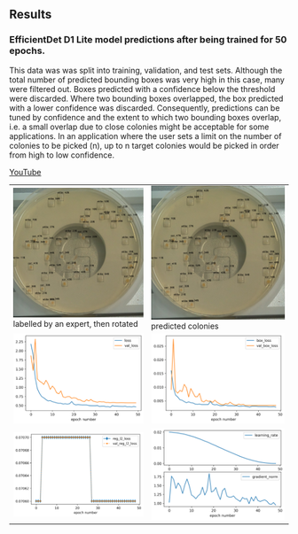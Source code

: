 ## Results 

<!-- #### Example training log -->

<!-- <img src=5-epochs.png  width=800 > -->

### EfficientDet D1 Lite model predictions after being trained for 50 epochs.<br>
This data was was split into training, validation, and test sets. Although the total number of predicted bounding boxes was very high in this case, many were filtered out.
Boxes predicted with a confidence below the threshold were discarded. Where two bounding boxes overlapped, the box predicted with a lower confidence was discarded.
Consequently, predictions can be tuned by confidence and the extent to which two bounding boxes overlap, i.e. a small overlap due to close colonies might be acceptable for some applications. In an application where the user sets a limit on the number of colonies to be picked (n), up to n target colonies would be picked in order from high to low confidence.

<a href=https://www.youtube.com/channel/UCkWYMoMaR-2BUtU9O6clCAA > YouTube </a> <br>
<table>
<td><img src=car-white-GT.png  width=500 > <br>
labelled by an expert, then rotated </td>	
<td><img src=car-white-pred.png  width=500 > <br>
predicted colonies </td>	
<tr>
<td><img src=model_50_loss.png  width=500 > </td>	
<td><img src=model_50_box.png  width=500 > </td>	
<tr>
<td><img src=model_50_L2.png  width=500 > </td>	
<td><img src=model_50_LR_GN.png  width=500 > </td>	
</table>


